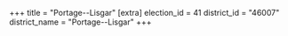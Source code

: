 +++
title = "Portage--Lisgar"
[extra]
election_id = 41
district_id = "46007"
district_name = "Portage--Lisgar"
+++
